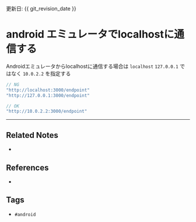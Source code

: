 更新日: {{ git_revision_date }}

# android エミュレータでlocalhostに通信する
Androidエミュレータからlocalhostに通信する場合は
`localhost` `127.0.0.1` ではなく
`10.0.2.2` を指定する
```dart
// NG
"http://localhost:3000/endpoint"
"http://127.0.0.1:3000/endpoint"

// OK	
"http://10.0.2.2:3000/endpoint"
```

---
## Related Notes
- 

## References
- 

## Tags
- `#android` 